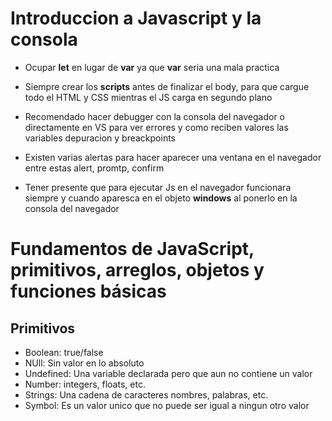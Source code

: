 # Introduccion a Javascript y la consola

* Ocupar **let** en lugar de **var** ya que **var** seria una mala practica

* Siempre crear los **scripts** antes de finalizar el body, para que cargue todo el HTML y CSS mientras el JS carga en segundo plano

* Recomendado hacer debugger con la consola del navegador o directamente en VS para ver errores y como reciben valores las variables depuracion y breackpoints

* Existen varias alertas para hacer aparecer una ventana en el navegador entre estas alert, promtp, confirm

* Tener presente que para ejecutar Js en el navegador funcionara siempre y cuando aparesca en el objeto **windows** al ponerlo en la consola del navegador

# Fundamentos de JavaScript, primitivos, arreglos, objetos y funciones básicas
## Primitivos
- Boolean: true/false 
- NUll: Sin valor en lo absoluto
- Undefined: Una variable declarada pero que aun no contiene un valor
- Number: integers, floats, etc.
- Strings: Una cadena de caracteres nombres, palabras, etc.
- Symbol: Es un valor unico que no puede ser igual a ningun otro valor

